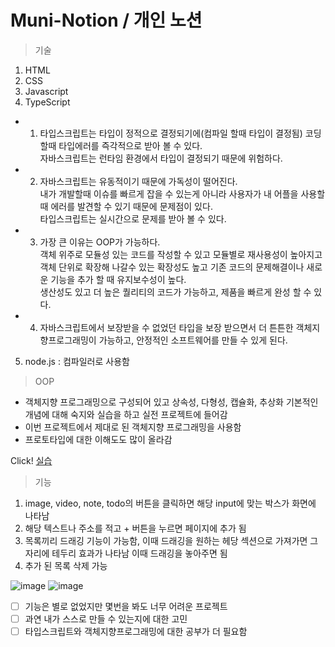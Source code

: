 # Muni-Notion / 개인 노션
> 기술
1. HTML
2. CSS
3. Javascript
4. TypeScript
- 1. 타입스크립트는 타입이 정적으로 결정되기에(컴파일 할때 타입이 결정됨) 코딩할때 타입에러를 즉각적으로 받아 볼 수 있다. <br /> 자바스크립트는 런타임 환경에서 타입이 결정되기 때문에 위험하다.
- 2.  자바스크립트는 유동적이기 때문에 가독성이 떨어진다. <br /> 내가 개발할때 이슈를 빠르게 잡을 수 있는게 아니라 사용자가 내 어플을 사용할때 에러를 발견할 수 있기 때문에 문제점이 있다. <br /> 타입스크립트는 실시간으로 문제를 받아 볼 수 있다. 
- 3. 가장 큰 이유는 OOP가 가능하다. <br /> 객체 위주로 모듈성 있는 코드를 작성할 수 있고 모듈별로 재사용성이 높아지고 객체 단위로 확장해 나갈수 있는 확장성도 높고 기존 코드의 문제해결이나 새로운 기능을 추가 할 때 유지보수성이 높다. <br /> 생산성도 있고 더 높은 퀄리티의 코드가 가능하고, 제품을 빠르게 완성 할 수 있다.
- 4. 자바스크립트에서 보장받을 수 없었던 타입을 보장 받으면서 더 튼튼한 객체지향프로그래밍이 가능하고, 안정적인 소프트웨어를 만들 수 있게 된다.
5. node.js : 컴파일러로 사용함


> OOP
> 
- 객체지향 프로그래밍으로 구성되어 있고 상속성, 다형성, 캡슐화, 추상화 기본적인 개념에 대해 숙지와 실습을 하고 실전 프로젝트에 들어감
- 이번 프로젝트에서 제대로 된 객체지향 프로그래밍을 사용함
- 프로토타입에 대한 이해도도 많이 올라감

Click! [실습](https://github.com/kangmuni/typescript)

> 기능
1. image, video, note, todo의 버튼을 클릭하면 해당 input에 맞는 박스가 화면에 나타남
2. 해당 텍스트나 주소를 적고 + 버튼을 누르면 페이지에 추가 됨
3. 목록끼리 드래깅 기능이 가능함, 이때 드래깅을 원하는 헤당 섹션으로 가져가면 그 자리에 테두리 효과가 나타남 이때 드래깅을 놓아주면 됨
4. 추가 된 목록 삭제 가능

![image](https://user-images.githubusercontent.com/68316994/174505704-6e78f1d4-099d-4b0a-a9e7-3ce02e797e27.png)
![image](https://user-images.githubusercontent.com/68316994/174505748-4719c388-a20a-4d35-98f3-79de7dda85b9.png)

- [ ] 기능은 별로 없었지만 몇번을 봐도 너무 어려운 프로젝트
- [ ] 과연 내가 스스로 만들 수 있는지에 대한 고민
- [ ] 타입스크립트와 객체지향프로그래밍에 대한 공부가 더 필요함
